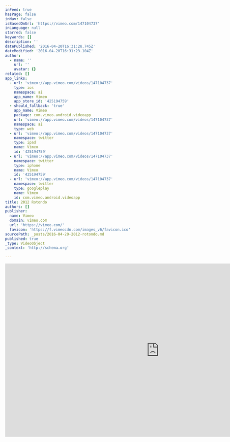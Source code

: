 ```yaml
---
inFeed: true
hasPage: false
inNav: false
isBasedOnUrl: 'https://vimeo.com/147104737'
inLanguage: null
starred: false
keywords: []
description: ''
datePublished: '2016-04-20T16:31:28.745Z'
dateModified: '2016-04-20T16:31:23.104Z'
author:
  - name: ''
    url: ''
    avatar: {}
related: []
app_links:
  - url: 'vimeo://app.vimeo.com/videos/147104737'
    type: ios
    namespace: ai
    app_name: Vimeo
    app_store_id: '425194759'
  - should_fallback: 'true'
    app_name: Vimeo
    package: com.vimeo.android.videoapp
    url: 'vimeo://app.vimeo.com/videos/147104737'
    namespace: ai
    type: web
  - url: 'vimeo://app.vimeo.com/videos/147104737'
    namespace: twitter
    type: ipad
    name: Vimeo
    id: '425194759'
  - url: 'vimeo://app.vimeo.com/videos/147104737'
    namespace: twitter
    type: iphone
    name: Vimeo
    id: '425194759'
  - url: 'vimeo://app.vimeo.com/videos/147104737'
    namespace: twitter
    type: googleplay
    name: Vimeo
    id: com.vimeo.android.videoapp
title: 2012 Rotondo
authors: []
publisher:
  name: Vimeo
  domain: vimeo.com
  url: 'https://vimeo.com/'
  favicon: 'https://f.vimeocdn.com/images_v6/favicon.ico'
sourcePath: _posts/2016-04-20-2012-rotondo.md
published: true
_type: VideoObject
_context: 'http://schema.org'

---
```

<iframe src="https://cdn.embedly.com/widgets/media.html?src=https%3A%2F%2Fplayer.vimeo.com%2Fvideo%2F147104737&amp;url=https%3A%2F%2Fvimeo.com%2F147104737&amp;image=http%3A%2F%2Fi.vimeocdn.com%2Fvideo%2F545684575_1280.jpg&amp;key=b7d04c9b404c499eba89ee7072e1c4f7&amp;type=text%2Fhtml&amp;schema=vimeo" width="1000" height="563" scrolling="no" frameborder="0" allowfullscreen="" style=""></iframe>